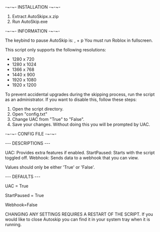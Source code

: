 -~-~- INSTALLATION -~-~-

1. Extract AutoSkipx.x.zip
2. Run AutoSkip.exe

-~-~- INFORMATION -~-~-

The keybind to pause AutoSkip is: , + p
You must run Roblox in fullscreen.

This script only supports the following resolutions: 
- 1280 x 720
- 1280 x 1024
- 1366 x 768
- 1440 x 900
- 1920 x 1080
- 1920 x 1200

To prevent accidental upgrades during the skipping process, run the script as an administrator. If you want to disable this, follow these steps:
1. Open the script directory.
2. Open "config.txt"
3. Change UAC from "True" to "False".
4. Save your changes.
Without doing this you will be prompted by UAC.

-~-~- CONFIG FILE -~-~-

--- DESCRIPTIONS ---

UAC: Provides extra features if enabled.
StartPaused: Starts with the script toggled off.
Webhook: Sends data to a webhook that you can view.

Values should only be either 'True' or 'False'.

--- DEFAULTS ---

UAC = True

StartPaused = True

Webhook=False

CHANGING ANY SETTINGS REQUIRES A RESTART OF THE SCRIPT.
If you would like to close Autoskip you can find it in your system tray when it is running.
